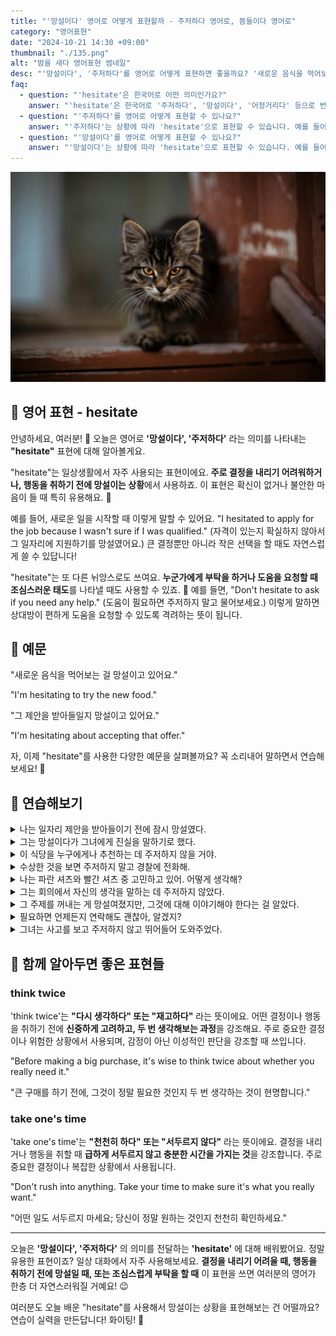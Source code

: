 ```yaml
---
title: "'망설이다' 영어로 어떻게 표현할까 - 주저하다 영어로, 뜸들이다 영어로"
category: "영어표현"
date: "2024-10-21 14:30 +09:00"
thumbnail: "./135.png"
alt: "밤을 새다 영어표현 썸네일"
desc: "'망설이다', '주저하다'를 영어로 어떻게 표현하면 좋을까요? '새로운 음식을 먹어보는 걸 망설이고 있어요.', '그 제안을 받아들일지 망설이고 있어요.' 등을 영어로 표현하는 법을 배워봅시다. 다양한 예문을 통해서 연습하고 본인의 표현으로 만들어 보세요."
faq:
  - question: "'hesitate'은 한국어로 어떤 의미인가요?"
    answer: "'hesitate'은 한국어로 '주저하다', '망설이다', '어정거리다' 등으로 번역될 수 있습니다. 어떤 결정을 내리기 전에 잠시 멈추거나 고민하는 상황에서 사용됩니다."
  - question: "'주저하다'를 영어로 어떻게 표현할 수 있나요?"
    answer: "'주저하다'는 상황에 따라 'hesitate'으로 표현할 수 있습니다. 예를 들어, '그는 결정을 내리기 전에 주저했다'는 'He hesitated before making the decision'로 말할 수 있습니다."
  - question: "'망설이다'를 영어로 어떻게 표현할 수 있나요?"
    answer: "'망설이다'는 상황에 따라 'hesitate'으로 표현할 수 있습니다. 예를 들어, '그녀는 질문을 할지 망설였다'는 'She hesitated to ask the question'으로 말할 수 있습니다."
---
```


![나무에 앉아서 졸고 있는 새](./135-1.jpg)

## 🌟 영어 표현 - hesitate

안녕하세요, 여러분! 👋 오늘은 영어로 **'망설이다', '주저하다'** 라는 의미를 나타내는 **"hesitate"** 표현에 대해 알아볼게요.

"hesitate"는 일상생활에서 자주 사용되는 표현이에요. **주로 결정을 내리기 어려워하거나, 행동을 취하기 전에 망설이는 상황**에서 사용하죠. 이 표현은 확신이 없거나 불안한 마음이 들 때 특히 유용해요. 🤔

예를 들어, 새로운 일을 시작할 때 이렇게 말할 수 있어요. "I hesitated to apply for the job because I wasn't sure if I was qualified." (자격이 있는지 확실하지 않아서 그 일자리에 지원하기를 망설였어요.) 큰 결정뿐만 아니라 작은 선택을 할 때도 자연스럽게 쓸 수 있답니다!

"hesitate"는 또 다른 뉘앙스로도 쓰여요. **누군가에게 부탁을 하거나 도움을 요청할 때 조심스러운 태도**를 나타낼 때도 사용할 수 있죠. 🙏 예를 들면, "Don't hesitate to ask if you need any help." (도움이 필요하면 주저하지 말고 물어보세요.) 이렇게 말하면 상대방이 편하게 도움을 요청할 수 있도록 격려하는 뜻이 됩니다.

<script async src="https://pagead2.googlesyndication.com/pagead/js/adsbygoogle.js?client=ca-pub-1465612013356152"
     crossorigin="anonymous"></script>
<!-- engple-horizontal-ad -->

<ins class="adsbygoogle"
     style="display:block"
     data-ad-client="ca-pub-1465612013356152"
     data-ad-slot="2106896038"
     data-ad-format="auto"
     data-full-width-responsive="true"></ins>

<script>
     (adsbygoogle = window.adsbygoogle || []).push({});
</script>

## 📖 예문

"새로운 음식을 먹어보는 걸 망설이고 있어요."

"I'm hesitating to try the new food."

"그 제안을 받아들일지 망설이고 있어요."

"I'm hesitating about accepting that offer."

자, 이제 "hesitate"를 사용한 다양한 예문을 살펴볼까요? 꼭 소리내어 말하면서 연습해보세요! 🚀

## 💬 연습해보기

<details>
<summary>나는 일자리 제안을 받아들이기 전에 잠시 망설였다.</summary>
<span>I hesitated for a moment before accepting the job offer.</span>
</details>

<details>
<summary>그는 망설이다가 그녀에게 진실을 말하기로 했다.</summary>
<span>He hesitated, then <a href="/blog/in-english/062.decide-to/">decided to</a> tell her the truth.</span>
</details>

<details>
<summary>이 식당을 누구에게나 추천하는 데 주저하지 않을 거야.</summary>
<span>I wouldn't hesitate to recommend this restaurant to anyone.</span>
</details>

<details>
<summary>수상한 것을 보면 주저하지 말고 경찰에 전화해.</summary>
<span>If you see something suspicious, don't hesitate to call the police.</span>
</details>

<details>
<summary>나는 파란 셔츠와 빨간 셔츠 중 고민하고 있어. 어떻게 생각해?</summary>
<span>I'm hesitating between the blue shirt and the red one. What do you think?</span>
</details>

<details>
<summary>그는 회의에서 자신의 생각을 말하는 데 주저하지 않았다.</summary>
<span>He didn't hesitate to speak his mind at the meeting.</span>
</details>

<details>
<summary>그 주제를 꺼내는 게 망설여졌지만, 그것에 대해 이야기해야 한다는 걸 알았다.</summary>
<span>I hesitated to <a href="/blog/in-english/122.bring-up/">bring up</a> the subject, but I knew we had to talk about it.</span>
</details>

<details>
<summary>필요하면 언제든지 연락해도 괜찮아, 알겠지?</summary>
<span>Don't hesitate to reach out if you need anything, okay?</span>
</details>

<details>
<summary>그녀는 사고를 보고 주저하지 않고 뛰어들어 도와주었다.</summary>
<span>She didn't hesitate to <a href="/blog/in-english/149.jump-in/">jump in</a> and help when she saw the accident.</span>
</details>

## 🤝 함께 알아두면 좋은 표현들

### think twice

'think twice'는 **"다시 생각하다" 또는 "재고하다"** 라는 뜻이에요. 어떤 결정이나 행동을 취하기 전에 **신중하게 고려하고, 두 번 생각해보는 과정**을 강조해요. 주로 중요한 결정이나 위험한 상황에서 사용되며, 감정이 아닌 이성적인 판단을 강조할 때 쓰입니다.

"Before making a big purchase, it's wise to think twice about whether you really need it."

"큰 구매를 하기 전에, 그것이 정말 필요한 것인지 두 번 생각하는 것이 현명합니다."

### take one's time

'take one's time'는 **"천천히 하다" 또는 "서두르지 않다"** 라는 뜻이에요. 결정을 내리거나 행동을 취할 때 **급하게 서두르지 않고 충분한 시간을 가지는 것**을 강조합니다. 주로 중요한 결정이나 복잡한 상황에서 사용됩니다.

"Don't rush into anything. Take your time to make sure it's what you really want."

"어떤 일도 서두르지 마세요; 당신이 정말 원하는 것인지 천천히 확인하세요."

---

오늘은 **'망설이다', '주저하다'** 의 의미를 전달하는 **'hesitate'** 에 대해 배워봤어요. 정말 유용한 표현이죠? 일상 대화에서 자주 사용해보세요. **결정을 내리기 어려울 때, 행동을 취하기 전에 망설일 때, 또는 조심스럽게 부탁을 할 때** 이 표현을 쓰면 여러분의 영어가 한층 더 자연스러워질 거예요! 😉

여러분도 오늘 배운 "hesitate"를 사용해서 망설이는 상황을 표현해보는 건 어떨까요? 연습이 실력을 만든답니다! 화이팅! 💪

